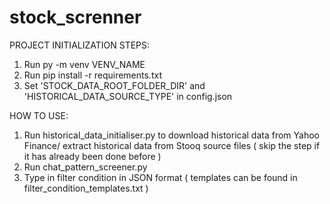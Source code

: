 # stock_screnner
PROJECT INITIALIZATION STEPS:

1. Run py -m venv VENV_NAME
2. Run pip install -r requirements.txt
3. Set 'STOCK_DATA_ROOT_FOLDER_DIR' and 'HISTORICAL_DATA_SOURCE_TYPE' in config.json


HOW TO USE:

1. Run historical_data_initialiser.py to download historical data from Yahoo Finance/ extract historical data from Stooq source files ( skip the step if it has already been done before )
2. Run chat_pattern_screener.py
3. Type in filter condition in JSON format ( templates can be found in filter_condition_templates.txt )
